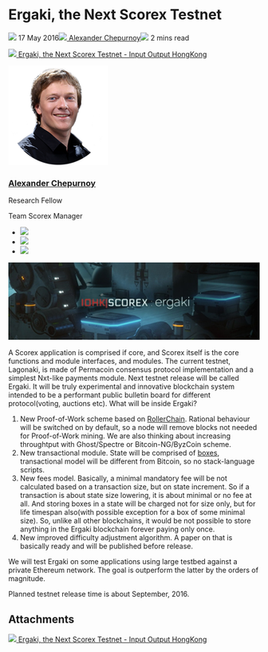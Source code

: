 # Ergaki, the Next Scorex Testnet
![](img/2016-05-17-ergaki-the-next-scorex-testnet.002.png) 17 May 2016![](img/2016-05-17-ergaki-the-next-scorex-testnet.002.png)[ Alexander Chepurnoy](/en/blog/authors/alexander-chepurnoy/page-1/)![](img/2016-05-17-ergaki-the-next-scorex-testnet.003.png) 2 mins read

![](img/2016-05-17-ergaki-the-next-scorex-testnet.004.png)[ Ergaki, the Next Scorex Testnet - Input Output HongKong](https://ucarecdn.com/6a2ecb4a-b4c8-4803-91d0-fb86cd38ef89/-/inline/yes/ "Ergaki, the Next Scorex Testnet - Input Output HongKong")

![Alexander Chepurnoy](img/2016-05-17-ergaki-the-next-scorex-testnet.005.png)[](/en/blog/authors/alexander-chepurnoy/page-1/)
### [**Alexander Chepurnoy**](/en/blog/authors/alexander-chepurnoy/page-1/)
Research Fellow

Team Scorex Manager

- ![](img/2016-05-17-ergaki-the-next-scorex-testnet.006.png)[](https://www.youtube.com/watch?v=Pxu4gpuVnQE "YouTube")
- ![](img/2016-05-17-ergaki-the-next-scorex-testnet.007.png)[](https://twitter.com/chepurnoy "Twitter")
- ![](img/2016-05-17-ergaki-the-next-scorex-testnet.008.png)[](https://github.com/kushti "GitHub")

![Ergaki, the Next Scorex Testnet](img/2016-05-17-ergaki-the-next-scorex-testnet.009.jpeg)

A Scorex application is comprised if core, and Scorex itself is the core functions and module interfaces, and modules. The current testnet, Lagonaki, is made of Permacoin consensus protocol implementation and a simplest Nxt-like payments module. Next testnet release will be called Ergaki. It will be truly experimental and innovative blockchain system intended to be a performant public bulletin board for different protocol(voting, auctions etc). What will be inside Ergaki? 

1. New Proof-of-Work scheme based on [RollerChain](http://arxiv.org/abs/1603.07926). Rational behaviour will be switched on by default, so a node will remove blocks not needed for Proof-of-Work mining. We are also thinking about increasing throughtput with Ghost/Spectre or Bitcoin-NG/ByzCoin scheme. 
1. New transactional module. State will be comprised of [boxes](http://chepurnoy.org/blog/2016/03/cryptocurrency-minimal-state-representation-boxes-vs-accounts/), transactional model will be different from Bitcoin, so no stack-language scripts. 
1. New fees model. Basically, a minimal mandatory fee will be not calculated based on a transaction size, but on state increment. So if a transaction is about state size lowering, it is about minimal or no fee at all. And storing boxes in a state will be charged not for size only, but for life timespan also(with possible exception for a box of some minimal size). So, unlike all other blockchains, it would be not possible to store anything in the Ergaki blockchain forever paying only once. 
1. New improved difficulty adjustment algorithm. A paper on that is basically ready and will be published before release.

We will test Ergaki on some applications using large testbed against a private Ethereum network. The goal is outperform the latter by the orders of magnitude.

Planned testnet release time is about September, 2016.
## **Attachments**
![](img/2016-05-17-ergaki-the-next-scorex-testnet.004.png)[ Ergaki, the Next Scorex Testnet - Input Output HongKong](https://ucarecdn.com/6a2ecb4a-b4c8-4803-91d0-fb86cd38ef89/-/inline/yes/ "Ergaki, the Next Scorex Testnet - Input Output HongKong")
